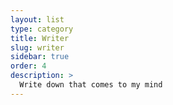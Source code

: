 ```yaml
---
layout: list
type: category
title: Writer 
slug: writer
sidebar: true
order: 4
description: >
  Write down that comes to my mind
---
```

